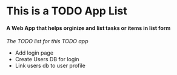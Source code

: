 # This is a TODO App List

#### A Web App that helps orginize and list tasks or items in list form

*The TODO list for this TODO app*

- Add login page
- Create Users DB for login
- Link users db to user profile
